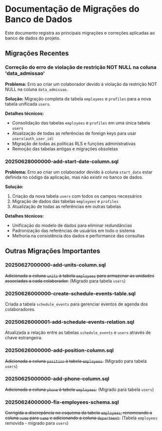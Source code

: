 # Documentação de Migrações do Banco de Dados

Este documento registra as principais migrações e correções aplicadas ao banco de dados do projeto.

## Migrações Recentes

### Correção do erro de violação de restrição NOT NULL na coluna 'data_admissao'

**Problema:** Erro ao criar um colaborador devido à violação da restrição NOT NULL na coluna `data_admissao`.

**Solução:**
Migração completa da tabela `employees` e `profiles` para a nova tabela unificada `users`.

**Detalhes técnicos:**
- Consolidação das tabelas `employees` e `profiles` em uma única tabela `users`
- Atualização de todas as referências de foreign keys para usar `users(auth_user_id)`
- Migração de todas as políticas RLS e funções administrativas
- Remoção das tabelas antigas e migrações obsoletas

### 20250628000000-add-start-date-column.sql

**Problema:** Erro ao criar um colaborador devido à coluna `start_date` estar definida no código da aplicação, mas não existir no banco de dados.

**Solução:**
1. Criação da nova tabela `users` com todos os campos necessários
2. Migração de dados das tabelas `employees` e `profiles`
3. Atualização de todas as referências em outras tabelas

**Detalhes técnicos:**
- Unificação do modelo de dados para eliminar redundâncias
- Padronização das referências de usuários em todo o sistema
- Melhoria na consistência dos dados e performance das consultas

## Outras Migrações Importantes

### 20250627000000-add-units-column.sql
~~Adicionada a coluna `units` à tabela `employees` para armazenar as unidades associadas a cada colaborador.~~ (Migrado para tabela `users`)

### 20250626000000-create-schedule-events-table.sql
Criada a tabela `schedule_events` para gerenciar eventos de agenda dos colaboradores.

### 20250626000001-add-schedule-events-relation.sql
Atualizada a relação entre as tabelas `schedule_events` e `users` através de chave estrangeira.

### 20250626000000-add-position-column.sql
~~Adicionada a coluna `position` à tabela `employees`.~~ (Migrado para tabela `users`)

### 20250625000000-add-phone-column.sql
~~Adicionada a coluna `phone` à tabela `employees`.~~ (Migrado para tabela `users`)

### 20250624000000-fix-employees-schema.sql
~~Corrigida a discrepância no esquema da tabela `employees`, renomeando a coluna `nome` para `name` e adicionando a coluna `department`.~~ (Tabela `employees` removida - migrado para `users`)